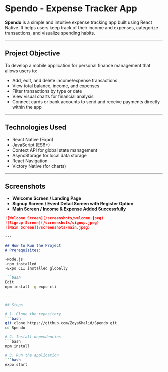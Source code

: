 # Spendo - Expense Tracker App

**Spendo** is a simple and intuitive expense tracking app built using React Native. It helps users keep track of their income and expenses, categorize transactions, and visualize spending habits.

---

## Project Objective

To develop a mobile application for personal finance management that allows users to:

- Add, edit, and delete income/expense transactions  
- View total balance, income, and expenses  
- Filter transactions by type or date  
- View visual charts for financial analysis  
- Connect cards or bank accounts to send and receive payments directly within the app

---

## Technologies Used

- React Native (Expo)  
- JavaScript (ES6+)  
- Context API for global state management  
- AsyncStorage for local data storage  
- React Navigation  
- Victory Native (for charts)

---

## Screenshots

- **Welcome Screen / Landing Page**
- **Signup Screen / Event Detail Screen with Register Option**
- **Main Screen / Income & Expense Added Successfully**


```markdown
![Welcome Screen](/screenshots/welcome.jpeg)
![Signup Screen](/screenshots/signup.jpeg)
![Main Screen](/screenshots/main.jpeg)

---

## How to Run the Project
# Prerequisites:

-Node.js
-npm installed
-Expo CLI installed globally

```bash
Edit
npm install -g expo-cli

---

## Steps 

# 1. Clone the repository
```bash
git clone https://github.com/ZoyaKhalid/Spendo.git
cd Spendo

# 2. Install dependencies
```bash
npm install

# 3. Run the application
```bash
expo start